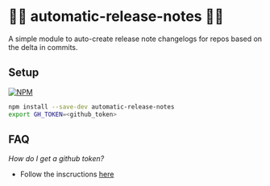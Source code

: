 # 🤖📓 automatic-release-notes 📓🤖
A simple module to auto-create release note changelogs for repos based on the delta in commits.


## Setup

[![NPM](https://nodei.co/npm/automatic-release-notes.png?downloads=true&downloadRank=true&stars=true)](https://nodei.co/npm/automatic-release-notes/)



```bash
npm install --save-dev automatic-release-notes
export GH_TOKEN=<github_token>
```

## FAQ
*How do I get a github token?*
- Follow the inscructions [here](https://help.github.com/articles/creating-a-personal-access-token-for-the-command-line/)
